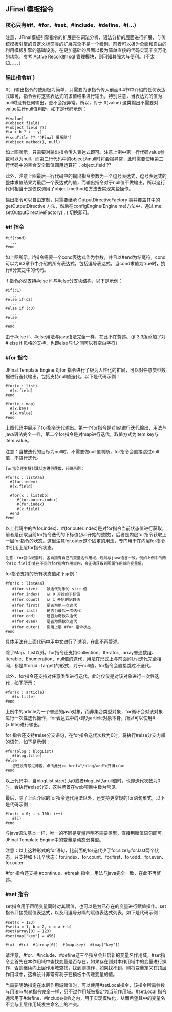 ## JFinal 模板指令
### 核心只有#if、#for、#set、#include、#define、#(…)

注意，JFinal模板引擎指令的扩展是在词法分析、语法分析的层面进行扩展，与传统模板引擎的自定义标签类的扩展完全不是一个级别，前者可以极为全面和自由的利用模板引擎的基础设施，在更加基础的层面以极为简单直接的代码实现千变万化的功能。参考 Active Record的 sql 管理模块，则可知其强大与便利。（不太知、、、、）

### 输出指令#( )
  #(…)输出指令的使用极为简单，只需要为该指令传入前面6.4节中介绍的任何表达式即可，指令会将这些表达式的求值结果进行输出，特别注意，当表达式的值为null时没有任何输出，更不会报异常。所以，对于 #(value) 这类输出不需要对value进行null值判断，如下是代码示例：
```
#(value)
#(object.field)
#(object.field ??)
#(a > b ? x : y)
#(seoTitle ?? "JFinal 俱乐部")
#(object.method(), null)
```

如上图所示，只需要对输出指令传入表达式即可。注意上例中第一行代码value参数可以为null，而第二行代码中的object为null时将会报异常，此时需要使用第三行代码中的空合安全取值调用运算符：object.field ??

此外，注意上图最后一行代码中的输出指令参数为一个逗号表达式，逗号表达式的整体求值结果为最后一个表达式的值，而输出指令对于null值不做输出，所以这行代码相当于是仅仅调用了object.method()方法去实现某些操作。

输出指令可以自由定制，只需要继承 OutputDirectiveFactory 类并覆盖其中的 getOutputDirective 方法，然后在configEngine(Engine me)方法中，通过 me. setOutputDirectiveFactory(…) 切换即可。

### #if 指令
```
#if(cond)
  ...
#end
```
如上图所示，if指令需要一个cond表达式作为参数，并且以#end为结尾符，cond可以为6.3章节中介绍的所有表达式，包括逗号表达式，当cond求值为true时，执行if分支之中的代码。

if 指令必然支持#else if 与#else分支块结构，以下是示例：
```
#if(c1)
  ...
#else if(c2)
  ...
#else if (c3)
  ...
#else
  ...
#end
```

由于#else if、#else用法与java语法完全一样，在此不在赘述。（jf 3.3版添加了对# else if 风格的支持，也即else与if之间可以有空白字符）

### #for 指令
JFinal Template Engine 对for 指令进行了极为人性化的扩展，可以对任意类型数据进行迭代输出，包括支持null值迭代。以下是代码示例：
```
#for(x : list)
  #(x.field)
#end
 
#for(x : map)
  #(x.key)
  #(x.value)
#end
```
上图代码中展示了for指令迭代输出。第一个for指令是对list进行迭代输出，用法与java语法完全一样，第二个for指令是对map进行迭代，取值方式为item.key与item.value。

注意：当被迭代的目标为null时，不需要做null值判断，for指令会直接跳过null值，不进行迭代。

    for指令还支持对其状态进行获取，代码示例：
```
#for(x : listAaa)
  #(for.index)
  #(x.field)
  
  #for(x : listBbb)
     #(for.outer.index)
     #(for.index)
     #(x.field)
  #end
#end
```
以上代码中的#(for.index)、#(for.outer.index)是对for指令当前状态值进行获取，前者是获取当前for指令迭代的下标值(从0开始的整数)，后者是内层for指令获取上一层for指令的状态。这里注意for.outer这个固定的用法，专门用于在内层for指令中引用上层for指令状态。

    注意：for指令嵌套时，各自拥有自己的变量名作用域，规则与java语言一致，例如上例中的两个#(x.field)处在不同的for指令作用域内，会正确获取到所属作用域的变量值。

for指令支持的所有状态值如下示例：
```
#for(x : listAaa)
   #(for.size)    被迭代对象的 size 值
   #(for.index)   从 0 开始的下标值
   #(for.count)   从 1 开始的记数值
   #(for.first)   是否为第一次迭代
   #(for.last)    是否为最后一次迭代
   #(for.odd)     是否为奇数次迭代
   #(for.even)    是否为偶数次迭代
   #(for.outer)   引用上层 #for 指令状态
#end
```
具体用法在上面代码中用中文进行了说明，在此不再赘述。

除了Map、List以外，for指令还支持Collection、Iterator、array普通数组、Iterable、Enumeration、null值的迭代，用法在形式上与前面的List迭代完全相同，都是#for(id : target)的形式，对于null值，for指令会直接跳过不迭代。

此外，for指令还支持对任意类型进行迭代，此时仅仅是对该对象进行一次性迭代，如下所示：

```
#for(x : article)
   #(x.title)
#end
```

上例中的article为一个普通的java对象，而非集合类型对象，for循环会对该对象进行一次性迭代操作，for表达式中的x即为article对象本身，所以可以使用#(x.title)进行输出。

for 指令还支持#else分支语句，在for指令迭代次数为0时，将执行#else分支内部的语句，如下是示例：

```
#for(blog : blogList)
   #(blog.title)
#else
   您还没有写过博客，点击此处<a href="/blog/add">开博</a>
#end

```
以上代码中，当blogList.size() 为0或者blogList为null值时，也即迭代次数为0时，会执行#else分支，这种场景在web项目中极为常见。

最后，除了上面介绍的for指令迭代用法以外，还支持更常规的for语句形式，以下是代码示例：
```
#for(i = 0; i < 100; i++)
   #(i)
#end
```
与java语法基本一样，唯一的不同是变量声明不需要类型，直接用赋值语句即可，JFinal Template Engine中的变量是动态弱类型。

注意：以上这种形式的for语句，比前面的for迭代少了for.size与for.last两个状态，只支持如下几个状态：for.index、for.count、for.first、for.odd、for.even、for.outer

 #for 指令还支持 #continue、#break 指令，用法与java完全一致，在此不再赘述。

### #set 指令
set指令用于声明变量同时对其赋值，也可以是为已存在的变量进行赋值操作。set指令只接受赋值表达式，以及用逗号分隔的赋值表达式列表，如下是代码示例：
```
#set(x = 123)
#set(a = 1, b = 2, c = a + b)
#set(array[0] = 123)
#set(map["key"] = 456)
 
#(x)  #(c)  #(array[0])  #(map.key)  #(map["key"])

```
请注意，#for、#include、#define这三个指令会开启新的变量名作用域，#set指令会首先在本作用域中查找变量是否存在，如果存在则对本作用域中的变量进行操作，否则继续向上层作用域查找，找到则操作，如果找不到，则将变量定义在顶层作用域中，这样设计非常有利于在模板中传递变量的值。

当需要明确指定在本层作用域赋值时，可以使用#setLocal指令，该指令所需参数与用法与#set指令完全一样，只不过作用域被指定为当前作用域。#setLocal 指令通常用于#define、#include指令之内，用于实现模块化，从而希望其中的变量名不会与上层作用域发生命名上的冲突。









